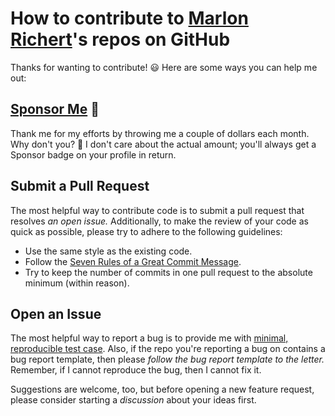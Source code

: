 # How to contribute to [Marlon Richert](https://github.com/marlonrichert)'s repos on GitHub

Thanks for wanting to contribute! 😃 Here are some ways you can help me out:

## [Sponsor Me](https://github.com/sponsors/marlonrichert) 💝
Thank me for my efforts by throwing me a couple of dollars each month.  Why don't you?  🙂 I don't care about the actual
amount; you'll always get a Sponsor badge on your profile in return.

## Submit a Pull Request

The most helpful way to contribute code is to submit a pull request that resolves *an open issue.* Additionally, to make
the review of your code as quick as possible, please try to adhere to the following guidelines:
* Use the same style as the existing code.
* Follow the [Seven Rules of a Great Commit Message](https://cbea.ms/git-commit/#seven-rules).
* Try to keep the number of commits in one pull request to the absolute minimum (within reason).

## Open an Issue
The most helpful way to report a bug is to provide me with
[minimal, reproducible test case](https://stackoverflow.com/help/minimal-reproducible-example).  Also, if the repo you're
reporting a bug on contains a bug report template, then please *follow the bug report template to the letter.* Remember,
if I cannot reproduce the bug, then I cannot fix it.

Suggestions are welcome, too, but before opening a new feature request, please consider starting a *discussion* about your ideas
first.



